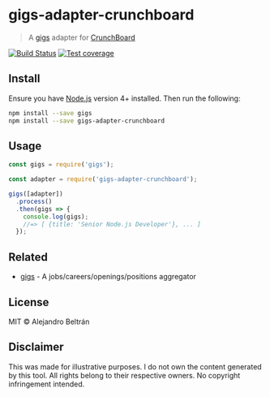 # gigs-adapter-crunchboard

> A [gigs](https://github.com/alebelcor/gigs) adapter for [CrunchBoard](https://www.crunchboard.com)

[![Build Status](https://img.shields.io/travis/alebelcor/gigs-adapter-crunchboard/master.svg)](https://travis-ci.org/alebelcor/gigs-adapter-crunchboard)
[![Test coverage](https://img.shields.io/coveralls/alebelcor/gigs-adapter-crunchboard.svg)](https://coveralls.io/github/alebelcor/gigs-adapter-crunchboard)

## Install

Ensure you have [Node.js](https://nodejs.org) version 4+ installed. Then run the following:

```bash
npm install --save gigs
npm install --save gigs-adapter-crunchboard
```

## Usage

```js
const gigs = require('gigs');

const adapter = require('gigs-adapter-crunchboard');

gigs([adapter])
  .process()
  .then(gigs => {
    console.log(gigs);
    //=> [ {title: 'Senior Node.js Developer'}, ... ]
  });
```

## Related

* [gigs](https://github.com/alebelcor/gigs) - A jobs/careers/openings/positions aggregator

## License

MIT © Alejandro Beltrán

## Disclaimer

This was made for illustrative purposes.
I do not own the content generated by this tool.
All rights belong to their respective owners.
No copyright infringement intended.
